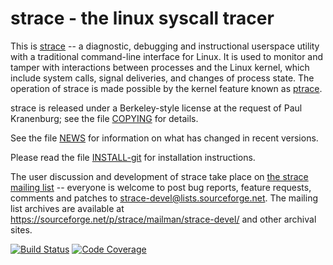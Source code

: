strace - the linux syscall tracer
=================================

This is [strace](https://strace.io) -- a diagnostic, debugging and instructional userspace utility with a traditional command-line interface for Linux.  It is used to monitor and tamper with interactions between processes and the Linux kernel, which include system calls, signal deliveries, and changes of process state.  The operation of strace is made possible by the kernel feature known as [ptrace](http://man7.org/linux/man-pages/man2/ptrace.2.html).

strace is released under a Berkeley-style license at the request of Paul Kranenburg; see the file [COPYING](COPYING) for details.

See the file [NEWS](NEWS) for information on what has changed in recent versions.

Please read the file [INSTALL-git](INSTALL-git.md) for installation instructions.

The user discussion and development of strace take place on [the strace mailing list](https://lists.sourceforge.net/lists/listinfo/strace-devel) -- everyone is welcome to post bug reports, feature requests, comments and patches to strace-devel@lists.sourceforge.net.  The mailing list archives are available at https://sourceforge.net/p/strace/mailman/strace-devel/  and other archival sites.

[![Build Status](https://travis-ci.org/strace/strace.svg?branch=master)](https://travis-ci.org/strace/strace) [![Code Coverage](https://codecov.io/github/strace/strace/coverage.svg?branch=master)](https://codecov.io/github/strace/strace?branch=master)

